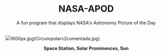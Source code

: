 <div align="center">
  <h1>
    NASA-APOD
  </h1>
</div>
  
<div align="center">
  A fun program that displays NASA's Astronomy Picture of the Day
</div>

<br>

![](https://apod.nasa.gov/apod/image/2311/IssSun_Ergun_1752.jpg)1600px.jpg)Circumpolarv2comentada.jpg)

<p align = "center">
  <b>Space Station, Solar Prominences, Sun</b>
</p>
